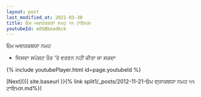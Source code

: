 ```yaml
---
layout: post
last_modified_at: 2021-03-30
title: ਓਮ ਅਵਯਕਥਯਾ ਨਮਹ ੧੧ ਟਾਇਮਸ
youtubeId: eOSBboadkck
---
```

 
 
 ਓਮ ਅਵਯਕਥਯਾ ਨਮਹ  
 
 -  ਜਿਸਦਾ ਸਪੱਸ਼ਟ ਤੌਰ 'ਤੇ ਵਰਣਨ ਨਹੀਂ ਕੀਤਾ ਜਾ ਸਕਦਾ 
 
  
 
  
 
 
 
 
 
 


{% include youtubePlayer.html id=page.youtubeId %}
 
[Next]({{ site.baseurl }}{% link  split1/_posts/2012-11-21-ਓਮ ਵ੍ਯਾਕਥਯਾ ਨਮਹ ੧੧ ਟਾਇਮਸ.md%})
 
